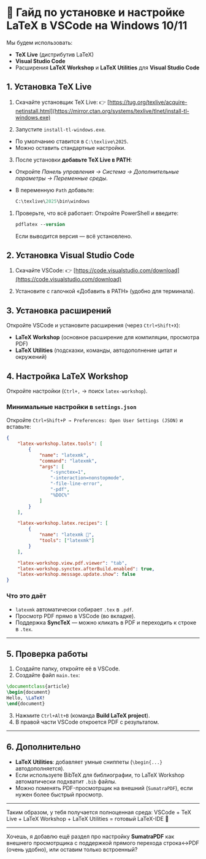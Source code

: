 # 📖 Гайд по установке и настройке LaTeX в VSCode на Windows 10/11

Мы будем использовать:

* **TeX Live** (дистрибутив LaTeX)
* **Visual Studio Code**
* Расширения **LaTeX Workshop** и **LaTeX Utilities** для **Visual Studio Code**

## 1. Установка TeX Live

1. Скачайте установщик TeX Live:
  👉 [https://tug.org/texlive/acquire-netinstall.html](https://mirror.ctan.org/systems/texlive/tlnet/install-tl-windows.exe)

2. Запустите `install-tl-windows.exe`.

* По умолчанию ставится в `C:\texlive\2025`.
* Можно оставить стандартные настройки.

3. После установки **добавьте TeX Live в PATH**:

* Откройте *Панель управления → Система → Дополнительные параметры → Переменные среды*.
* В переменную `Path` добавьте:

     ```ps
     C:\texlive\2025\bin\windows
     ```

1. Проверьте, что всё работает:
   Откройте PowerShell и введите:

   ```ps
   pdflatex --version
   ```

   Если выводится версия — всё установлено.

## 2. Установка Visual Studio Code

1. Скачайте VSCode:
   👉 [https://code.visualstudio.com/download](https://code.visualstudio.com/download)

2. Установите с галочкой «Добавить в PATH» (удобно для терминала).

## 3. Установка расширений

Откройте VSCode и установите расширения (через `Ctrl+Shift+X`):

* **LaTeX Workshop** (основное расширение для компиляции, просмотра PDF)
* **LaTeX Utilities** (подсказки, команды, автодополнение цитат и окружений)

## 4. Настройка LaTeX Workshop

Откройте настройки (`Ctrl+,` → поиск `latex-workshop`).

### Минимальные настройки в `settings.json`

Откройте `Ctrl+Shift+P → Preferences: Open User Settings (JSON)` и вставьте:

```json
{
    "latex-workshop.latex.tools": [
        {
            "name": "latexmk",
            "command": "latexmk",
            "args": [
                "-synctex=1",
                "-interaction=nonstopmode",
                "-file-line-error",
                "-pdf",
                "%DOC%"
            ]
        }
    ],

    "latex-workshop.latex.recipes": [
        {
            "name": "latexmk 🔄",
            "tools": ["latexmk"]
        }
    ],

    "latex-workshop.view.pdf.viewer": "tab", 
    "latex-workshop.synctex.afterBuild.enabled": true,
    "latex-workshop.message.update.show": false
}
```

### Что это даёт

* `latexmk` автоматически собирает `.tex` в `.pdf`.
* Просмотр PDF прямо в VSCode (во вкладке).
* Поддержка **SyncTeX** — можно кликать в PDF и переходить к строке в `.tex`.

---

## 5. Проверка работы

1. Создайте папку, откройте её в VSCode.
2. Создайте файл `main.tex`:

```latex
\documentclass{article}
\begin{document}
Hello, \LaTeX!
\end{document}
```

3. Нажмите `Ctrl+Alt+B` (команда **Build LaTeX project**).
4. В правой части VSCode откроется PDF с результатом.

---

## 6. Дополнительно

* **LaTeX Utilities**: добавляет умные сниппеты (`\begin{...}` автодополняется).
* Если используете BibTeX для библиографии, то LaTeX Workshop автоматически подхватит `.bib` файлы.
* Можно поменять PDF-просмотрщик на внешний (`SumatraPDF`), если нужен более быстрый просмотр.

---

Таким образом, у тебя получается полноценная среда:
VSCode + TeX Live + LaTeX Workshop + LaTeX Utilities = готовый LaTeX-IDE 🚀

---

Хочешь, я добавлю ещё раздел про настройку **SumatraPDF** как внешнего просмотрщика с поддержкой прямого перехода строка↔PDF (очень удобно), или оставим только встроенный?
